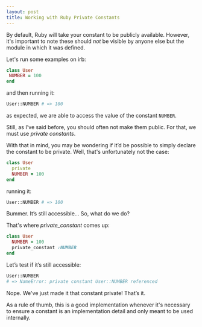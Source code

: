 ```yaml
---
layout: post
title: Working with Ruby Private Constants
---
```


By default, Ruby will take your constant to be publicly available. However, it's important to note these should *not* be visible by anyone else but the module in which it was defined.

Let's run some examples on irb:

```ruby
class User
 NUMBER = 100
end
```
and then running it:

```bash
User::NUMBER # => 100
```
as expected, we are able to access the value of the constant `NUMBER`.

Still, as I've said before, you should often not make them public. For that, we must use *private constants*.

With that in mind, you may be wondering if it’d be possible to simply declare the constant to be private. Well, that's unfortunately not the case:

```ruby
class User
  private
  NUMBER = 100
end
```

running it:

```bash
User::NUMBER # => 100
```

Bummer. It’s still accessible… So, what do we do?

That's where *private_constant* comes up:

```ruby
class User
  NUMBER = 100
  private_constant :NUMBER
end
```

Let’s test if it’s still accessible: 

```bash
User::NUMBER
# => NameError: private constant User::NUMBER referenced
```

Nope. We've just made it that constant private! That’s it.

As a rule of thumb, this is a good implementation whenever it's necessary to ensure a constant is an implementation detail and only meant to be used internally. 
